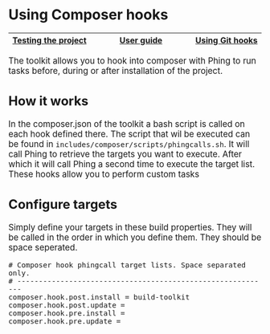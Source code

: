 # Using Composer hooks

<big><table><thead><tr><th nowrap> [Testing the project](./testing-project.md#testing-the-project) </th><th width="100%" align="center"> [User guide](../README.md#user-guide) </th><th nowrap> [Using Git hooks](./git-hhooks#using-git-hooks) </th></tr></thead></table>

The toolkit allows you to hook into composer with Phing to run tasks
before, during or after installation of the project.

## How it works

In the composer.json of the toolkit a bash script is called on each
hook defined there. The script that wil be executed can be found in
`includes/composer/scripts/phingcalls.sh`. It will call Phing to
retrieve the targets you want to execute. After which it will call Phing
a second time to execute the target list. These hooks allow you to
perform custom tasks

## Configure targets

Simply define your targets in these build properties. They will be
called in the order in which you define them. They should be space
seperated.

```props
# Composer hook phingcall target lists. Space separated only.
# -----------------------------------------------------------
composer.hook.post.install = build-toolkit
composer.hook.post.update =
composer.hook.pre.install =
composer.hook.pre.update =
```